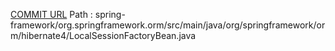 [COMMIT URL](https://github.com/spring-projects/spring-framework/commit/56d0e67581eee82ba5ee67602dcc57d705e8264e)
Path : spring-framework/org.springframework.orm/src/main/java/org/springframework/orm/hibernate4/LocalSessionFactoryBean.java